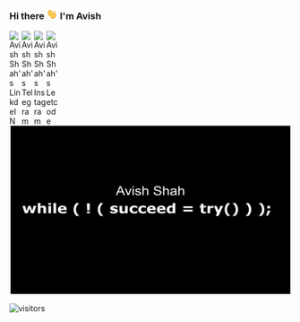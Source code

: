 ### Hi there <img src="https://raw.githubusercontent.com/avishshah11/avishshah11/master/Images/wave.gif" width="20px"> I'm Avish

<!--
**avishshah11/avishshah11** is a ✨ _special_ ✨ repository because its `README.md` (this file) appears on your GitHub profile.

Here are some ideas to get you started:

- 🔭 I’m currently working on ...
- 🌱 I’m currently learning ...
- 👯 I’m looking to collaborate on ...
- 🤔 I’m looking for help with ...
- 💬 Ask me about ...
- 📫 How to reach me: ...
- 😄 Pronouns: ...
- ⚡ Fun fact: ...
-->
<a href="https://www.linkedin.com/in/avish-shah-ba77581a0//">
  <img align="left" alt="Avish Shah's LinkdeIN" width="22px" src="https://cdn.jsdelivr.net/npm/simple-icons@v3/icons/linkedin.svg" />
</a>
<a href="https://t.me/avishshah">
  <img align="left" alt="Avish Shah's Telegram" width="22px" src="https://cdn.jsdelivr.net/npm/simple-icons@v3/icons/telegram.svg" />
</a>
<a href="https://www.instagram.com/shahaavish/">
  <img align="left" alt="Avish Shah's Instagram" width="22px" src="https://cdn.jsdelivr.net/npm/simple-icons@v3/icons/instagram.svg" />
</a>

<a href="https://leetcode.com/avish11/">
  <img align="left" alt="Avish Shah's Leetcode" width="22px" src="https://cdn.jsdelivr.net/npm/simple-icons@v3/icons/leetcode.svg" />
</a>


<p align = 'center'>
<img src = "https://raw.githubusercontent.com/avishshah11/avishshah11/master/Images/readme.jpg" height = "300" width = "500"/>
</p>

![visitors](https://visitor-badge.laobi.icu/badge?page_id=avishshah11.avishshah11)
